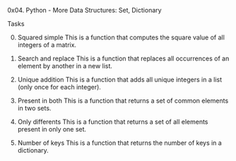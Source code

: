 0x04. Python - More Data Structures: Set, Dictionary

Tasks

0. Squared simple
This is a function that computes the square value of all integers of a matrix.

1. Search and replace
This is a function that replaces all occurrences of an element by another in a new list.

2. Unique addition
This is a function that adds all unique integers in a list (only once for each integer).

3. Present in both
This is a function that returns a set of common elements in two sets.

4. Only differents
This is a function that returns a set of all elements present in only one set.

5. Number of keys
This is a function that returns the number of keys in a dictionary.
